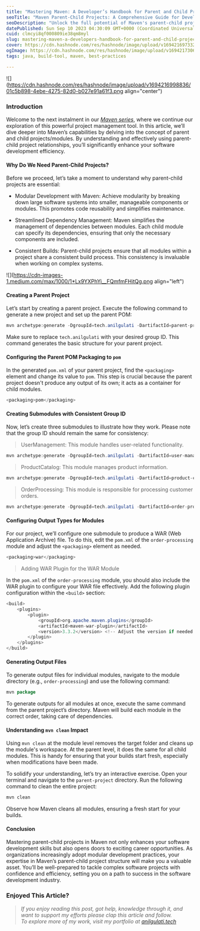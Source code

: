 ```yaml
---
title: "Mastering Maven: A Developer’s Handbook for Parent and Child Projects"
seoTitle: "Maven Parent-Child Projects: A Comprehensive Guide for Developers"
seoDescription: "Unlock the full potential of Maven's parent-child projects. Learn modular development, dependency management, and build consistency in this expert guide."
datePublished: Sun Sep 10 2023 04:30:09 GMT+0000 (Coordinated Universal Time)
cuid: clmcyi8qf000809ie38qm8myl
slug: mastering-maven-a-developers-handbook-for-parent-and-child-projects
cover: https://cdn.hashnode.com/res/hashnode/image/upload/v1694216973324/e64850c9-f715-4c24-8dec-4946521bba46.png
ogImage: https://cdn.hashnode.com/res/hashnode/image/upload/v1694217306265/dea7262e-460a-47f2-99e8-62e8986ae15c.png
tags: java, build-tool, maven, best-practices

---
```


![](https://cdn.hashnode.com/res/hashnode/image/upload/v1694216998836/01c5b898-4ebe-4275-82d0-b027e91a61f3.png align="center")

### Introduction

Welcome to the next instalment in our [*Maven series*](https://blog.anilgulati.tech/maven-made-simple-your-guide-to-effortless-project-management), where we continue our exploration of this powerful project management tool. In this article, we’ll dive deeper into Maven’s capabilities by delving into the concept of parent and child projects/modules. By understanding and effectively using parent-child project relationships, you’ll significantly enhance your software development efficiency.

#### Why Do We Need Parent-Child Projects?

Before we proceed, let’s take a moment to understand why parent-child projects are essential:

* Modular Development with Maven: Achieve modularity by breaking down large software systems into smaller, manageable components or modules. This promotes code reusability and simplifies maintenance.
    
* Streamlined Dependency Management: Maven simplifies the management of dependencies between modules. Each child module can specify its dependencies, ensuring that only the necessary components are included.
    
* Consistent Builds: Parent-child projects ensure that all modules within a project share a consistent build process. This consistency is invaluable when working on complex systems.
    

![](https://cdn-images-1.medium.com/max/1000/1*Lx9YXPhYi__FQmfmFHitQg.png align="left")

#### Creating a Parent Project

Let’s start by creating a parent project. Execute the following command to generate a new project and set up the parent POM:

```java
mvn archetype:generate -DgroupId=tech.anilgulati -DartifactId=parent-project -DarchetypeArtifactId=maven-archetype-quickstart -DinteractiveMode=false
```

Make sure to replace `tech.anilgulati` with your desired group ID. This command generates the basic structure for your parent project.

#### Configuring the Parent POM Packaging to `pom`

In the generated `pom.xml` of your parent project, find the `<packaging>` element and change its value to `pom`. This step is crucial because the parent project doesn't produce any output of its own; it acts as a container for child modules.

```java
<packaging>pom</packaging>
```

#### Creating Submodules with Consistent Group ID

Now, let’s create three submodules to illustrate how they work. Please note that the group ID should remain the same for consistency:

> UserManagement: This module handles user-related functionality.

```java
mvn archetype:generate -DgroupId=tech.anilgulati -DartifactId=user-management -DarchetypeArtifactId=maven-archetype-quickstart -DinteractiveMode=false
```

> ProductCatalog: This module manages product information.

```java
mvn archetype:generate -DgroupId=tech.anilgulati -DartifactId=product-catalog -DarchetypeArtifactId=maven-archetype-quickstart -DinteractiveMode=false
```

> OrderProcessing: This module is responsible for processing customer orders.

```java
mvn archetype:generate -DgroupId=tech.anilgulati -DartifactId=order-processing -DarchetypeArtifactId=maven-archetype-quickstart -DinteractiveMode=false
```

#### Configuring Output Types for Modules

For our project, we’ll configure one submodule to produce a WAR (Web Application Archive) file. To do this, edit the `pom.xml` of the `order-processing` module and adjust the `<packaging>` element as needed.

```java
<packaging>war</packaging>
```

> Adding WAR Plugin for the WAR Module

In the `pom.xml` of the `order-processing` module, you should also include the WAR plugin to configure your WAR file effectively. Add the following plugin configuration within the `<build>` section:

```java
<build>
    <plugins>
        <plugin>
            <groupId>org.apache.maven.plugins</groupId>
            <artifactId>maven-war-plugin</artifactId>
            <version>3.3.2</version> <!-- Adjust the version if needed -->
        </plugin>
    </plugins>
</build>
```

#### Generating Output Files

To generate output files for individual modules, navigate to the module directory (e.g., `order-processing`) and use the following command:

```java
mvn package
```

To generate outputs for all modules at once, execute the same command from the parent project’s directory. Maven will build each module in the correct order, taking care of dependencies.

#### Understanding `mvn clean` Impact

Using `mvn clean` at the module level removes the target folder and cleans up the module's workspace. At the parent level, it does the same for all child modules. This is handy for ensuring that your builds start fresh, especially when modifications have been made.

To solidify your understanding, let’s try an interactive exercise. Open your terminal and navigate to the `parent-project` directory. Run the following command to clean the entire project:

```java
mvn clean
```

Observe how Maven cleans all modules, ensuring a fresh start for your builds.

#### Conclusion

Mastering parent-child projects in Maven not only enhances your software development skills but also opens doors to exciting career opportunities. As organizations increasingly adopt modular development practices, your expertise in Maven’s parent-child project structure will make you a valuable asset. You’ll be well-prepared to tackle complex software projects with confidence and efficiency, setting you on a path to success in the software development industry.

### Enjoyed This Article?

> *If you enjoy reading this post, got help, knowledge through it, and want to support my efforts please clap this article and follow.  
> To explore more of my work, visit my portfolio at* [*anilgulati.tech*](http://anilgulati.tech?utmSource=hashnode&article=mastering-maven-a-developers-handbook-for-parent-and-child-projects-64fbb2d10842bd000f9f367c)